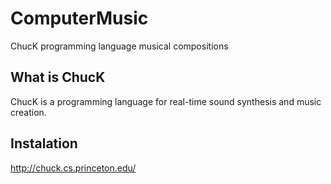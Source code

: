 # ComputerMusic
ChucK programming language musical compositions

## What is ChucK
ChucK is a programming language for real-time sound synthesis and music creation.
## Instalation
http://chuck.cs.princeton.edu/
